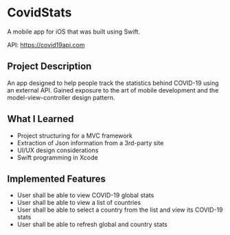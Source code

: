 # CovidStats
A mobile app for iOS that was built using Swift. 

API: https://covid19api.com  

## Project Description
An app designed to help people track the statistics behind COVID-19 using an external API. Gained exposure to the art of mobile development and the model-view-controller design pattern.

## What I Learned
- Project structuring for a MVC framework
- Extraction of Json information from a 3rd-party site
- UI/UX design considerations
- Swift programming in Xcode

## Implemented Features
- User shall be able to view COVID-19 global stats 
- User shall be able to view a list of countries
- User shall be able to select a country from the list and view its COVID-19 stats
- User shall be able to refresh global and country stats
